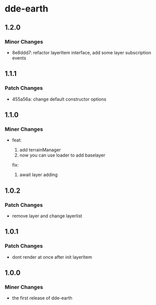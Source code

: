 # dde-earth

## 1.2.0

### Minor Changes

- 8e8ddd7: refactor layerItem interface, add some layer subscription events

## 1.1.1

### Patch Changes

- 455a56a: change default constructor options

## 1.1.0

### Miner Changes

- feat:

  1. add terrainManager
  2. now you can use loader to add baselayer

  fix:

  1. await layer adding

## 1.0.2

### Patch Changes

- remove layer and change layerlist

## 1.0.1

### Patch Changes

- dont render at once after init layerItem

## 1.0.0

### Miner Changes

- the first release of dde-earth
